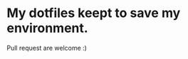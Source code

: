 My dotfiles keept to save my environment.
=========================================

Pull request are welcome :)
